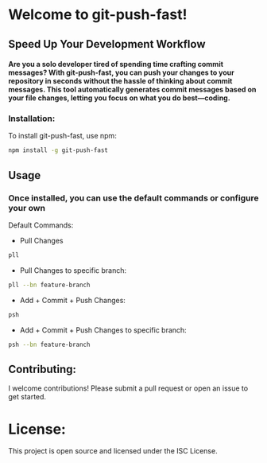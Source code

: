 # Welcome to git-push-fast!
## Speed Up Your Development Workflow

#### Are you a solo developer tired of spending time crafting commit messages? With git-push-fast, you can push your changes to your repository in seconds without the hassle of thinking about commit messages. This tool automatically generates commit messages based on your file changes, letting you focus on what you do best—coding.

### Installation:
To install git-push-fast, use npm:

```sh
npm install -g git-push-fast
```

## Usage

### Once installed, you can use the default commands or configure your own

Default Commands:
- Pull Changes

```sh
pll
```
- Pull Changes to specific branch:
```sh
pll --bn feature-branch
```

- Add + Commit + Push Changes:
```sh
psh
```
- Add + Commit + Push Changes to specific branch:
```sh
psh --bn feature-branch
```

## Contributing:
I welcome contributions! Please submit a pull request or open an issue to get started.

# License:
This project is open source and licensed under the ISC License.